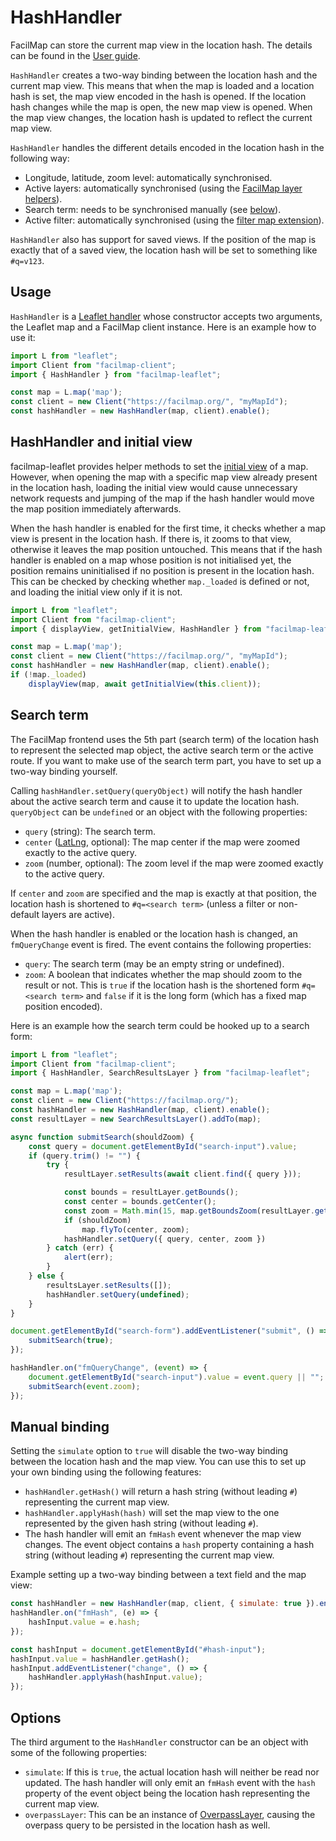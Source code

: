 # HashHandler

FacilMap can store the current map view in the location hash. The details can be found in the [User guide](../../users/share/).

`HashHandler` creates a two-way binding between the location hash and the current map view. This means that when the map is loaded and a location hash is set, the map view encoded in the hash is opened. If the location hash changes while the map is open, the new map view is opened. When the map view changes, the location hash is updated to reflect the current map view.

`HashHandler` handles the different details encoded in the location hash in the following way:
* Longitude, latitude, zoom level: automatically synchronised.
* Active layers: automatically synchronised (using the [FacilMap layer helpers](./layers.md)).
* Search term: needs to be synchronised manually (see [below](#search-term)).
* Active filter: automatically synchronised (using the [filter map extension](./filter.md)).

`HashHandler` also has support for saved views. If the position of the map is exactly that of a saved view, the location hash will be set to something like `#q=v123`.

## Usage

`HashHandler` is a [Leaflet handler](https://leafletjs.com/reference.html#handler) whose constructor accepts two arguments, the Leaflet map and a FacilMap client instance. Here is an example how to use it:
```javascript
import L from "leaflet";
import Client from "facilmap-client";
import { HashHandler } from "facilmap-leaflet";

const map = L.map('map');
const client = new Client("https://facilmap.org/", "myMapId");
const hashHandler = new HashHandler(map, client).enable();
```

## HashHandler and initial view

facilmap-leaflet provides helper methods to set the [initial view](./views.md#initial-view) of a map. However, when opening the map with a specific map view already present in the location hash, loading the initial view would cause unnecessary network requests and jumping of the map if the hash handler would move the map position immediately afterwards.

When the hash handler is enabled for the first time, it checks whether a map view is present in the location hash. If there is, it zooms to that view, otherwise it leaves the map position untouched. This means that if the hash handler is enabled on a map whose position is not initialised yet, the position remains uninitialised if no position is present in the location hash. This can be checked by checking whether `map._loaded` is defined or not, and loading the initial view only if it is not.

```javascript
import L from "leaflet";
import Client from "facilmap-client";
import { displayView, getInitialView, HashHandler } from "facilmap-leaflet";

const map = L.map('map');
const client = new Client("https://facilmap.org/", "myMapId");
const hashHandler = new HashHandler(map, client).enable();
if (!map._loaded)
	displayView(map, await getInitialView(this.client));
```

## Search term

The FacilMap frontend uses the 5th part (search term) of the location hash to represent the selected map object, the active search term or the active route. If you want to make use of the search term part, you have to set up a two-way binding yourself.

Calling `hashHandler.setQuery(queryObject)` will notify the hash handler about the active search term and cause it to update the location hash. `queryObject` can be `undefined` or an object with the following properties:
* `query` (string): The search term.
* `center` ([LatLng](https://leafletjs.com/reference.html#latlng), optional): The map center if the map were zoomed exactly to the active query.
* `zoom` (number, optional): The zoom level if the map were zoomed exactly to the active query.

If `center` and `zoom` are specified and the map is exactly at that position, the location hash is shortened to `#q=<search term>` (unless a filter or non-default layers are active).

When the hash handler is enabled or the location hash is changed, an `fmQueryChange` event is fired. The event contains the following properties:
* `query`: The search term (may be an empty string or undefined).
* `zoom`: A boolean that indicates whether the map should zoom to the result or not. This is `true` if the location hash is the shortened form `#q=<search term>` and `false` if it is the long form (which has a fixed map position encoded).

Here is an example how the search term could be hooked up to a search form:

```javascript
import L from "leaflet";
import Client from "facilmap-client";
import { HashHandler, SearchResultsLayer } from "facilmap-leaflet";

const map = L.map('map');
const client = new Client("https://facilmap.org/");
const hashHandler = new HashHandler(map, client).enable();
const resultLayer = new SearchResultsLayer().addTo(map);

async function submitSearch(shouldZoom) {
	const query = document.getElementById("search-input").value;
	if (query.trim() != "") {
		try {
			resultLayer.setResults(await client.find({ query }));

			const bounds = resultLayer.getBounds();
			const center = bounds.getCenter();
			const zoom = Math.min(15, map.getBoundsZoom(resultLayer.getBounds()));
			if (shouldZoom)
				map.flyTo(center, zoom);
			hashHandler.setQuery({ query, center, zoom })
		} catch (err) {
			alert(err);
		}
	} else {
		resultsLayer.setResults([]);
		hashHandler.setQuery(undefined);
	}
}

document.getElementById("search-form").addEventListener("submit", () => {
	submitSearch(true);
});

hashHandler.on("fmQueryChange", (event) => {
	document.getElementById("search-input").value = event.query || "";
	submitSearch(event.zoom);
});
```

## Manual binding

Setting the `simulate` option to `true` will disable the two-way binding between the location hash and the map view. You can use this to set up your own binding using the following features:
* `hashHandler.getHash()` will return a hash string (without leading `#`) representing the current map view.
* `hashHandler.applyHash(hash)` will set the map view to the one represented by the given hash string (without leading `#`).
* The hash handler will emit an `fmHash` event whenever the map view changes. The event object contains a `hash` property containing a hash string (without leading `#`) representing the current map view.

Example setting up a two-way binding between a text field and the map view:
```javascript
const hashHandler = new HashHandler(map, client, { simulate: true }).enable();
hashHandler.on("fmHash", (e) => {
	hashInput.value = e.hash;
});

const hashInput = document.getElementById("#hash-input");
hashInput.value = hashHandler.getHash();
hashInput.addEventListener("change", () => {
	hashHandler.applyHash(hashInput.value);
});
```

## Options

The third argument to the `HashHandler` constructor can be an object with some of the following properties:
* `simulate`: If this is `true`, the actual location hash will neither be read nor updated. The hash handler will only emit an `fmHash` event with the `hash` property of the event object being the location hash representing the current map view.
* `overpassLayer`: This can be an instance of [OverpassLayer](./overpass.md), causing the overpass query to be persisted in the location hash as well.